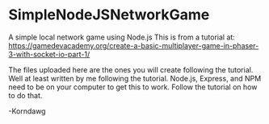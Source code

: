 # SimpleNodeJSNetworkGame
A simple local network game using Node.js
This is from a tutorial at:
https://gamedevacademy.org/create-a-basic-multiplayer-game-in-phaser-3-with-socket-io-part-1/

The files uploaded here are the ones you will create following the tutorial. Well at least written by me following the tutorial.
Node.js, Express, and NPM need to be on your computer to get this to work. Follow the tutorial on how to do that.

-Korndawg
